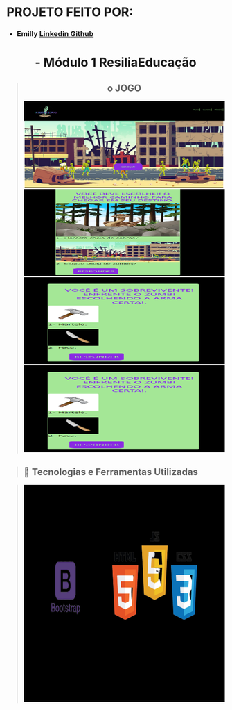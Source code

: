  <div align="center" alt="APOCALIPTO" src="imagens/zumbi.png"  height="250px" ></div>

##
# PROJETO FEITO POR:

* ### Emilly <a href="https://www.linkedin.com/in/emilly-finco/" target="_blank">Linkedin <a href="https://github.com/Emillycristina" target="_blank">Github</a>
 

<div align="center">
  
# - Módulo 1 ResiliaEducação 



##
  
> ## o JOGO
> 
><img src="imagens/paginainicial.png" height="200px" width="500px"><br />
><img src="imagens/fase1.png" height="200px" width="500px"><br />
><img src="imagens/fase2.png" height="200px" width="500px"><br />
><img src="imagens/fase2.png" height="200px" width="500px"><br />
></div>

##



> ## 👾 Tecnologias e Ferramentas Utilizadas 
 
><img src="imagens/tecnologias.png" height="500px" width="500px"><br />
></div>

